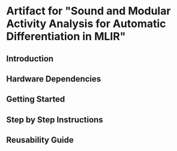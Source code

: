# Artifact for "Sound and Modular Activity Analysis for Automatic Differentiation in MLIR"

## Introduction

## Hardware Dependencies

## Getting Started

## Step by Step Instructions

## Reusability Guide
